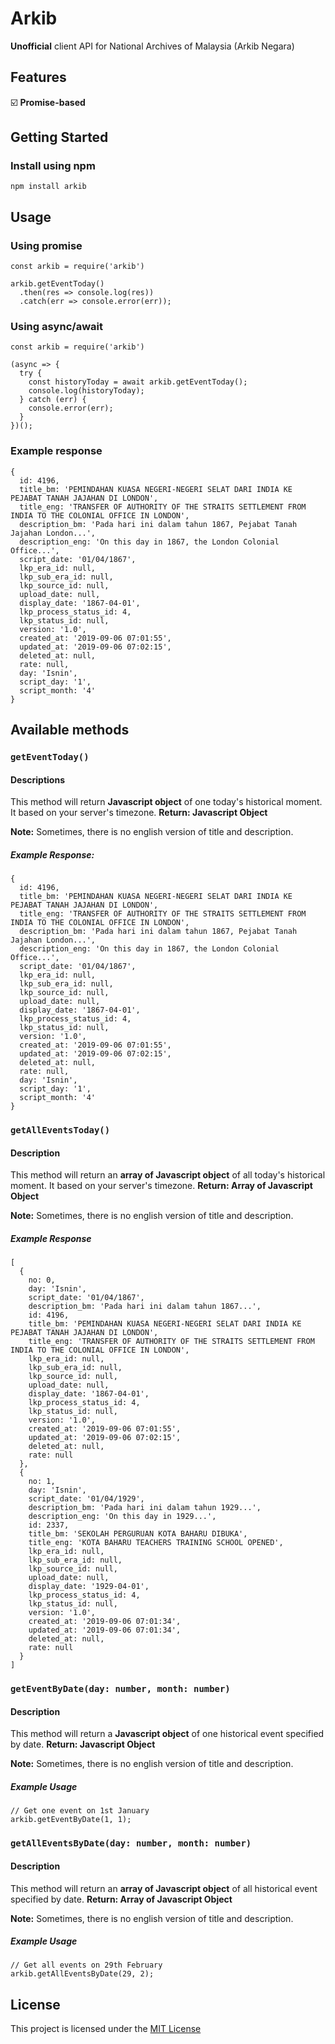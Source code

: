 # Arkib

**Unofficial** client API for National Archives of Malaysia (Arkib Negara)

## Features

☑️ **Promise-based**

## Getting Started

### Install using npm

```
npm install arkib
```

## Usage

### Using promise

```
const arkib = require('arkib')

arkib.getEventToday()
  .then(res => console.log(res))
  .catch(err => console.error(err));
```

### Using async/await

```
const arkib = require('arkib')

(async => {
  try {
    const historyToday = await arkib.getEventToday();
    console.log(historyToday);
  } catch (err) {
    console.error(err);
  }
})();
```

### Example response

```
{
  id: 4196,
  title_bm: 'PEMINDAHAN KUASA NEGERI-NEGERI SELAT DARI INDIA KE PEJABAT TANAH JAJAHAN DI LONDON',
  title_eng: 'TRANSFER OF AUTHORITY OF THE STRAITS SETTLEMENT FROM INDIA TO THE COLONIAL OFFICE IN LONDON',
  description_bm: 'Pada hari ini dalam tahun 1867, Pejabat Tanah Jajahan London...',
  description_eng: 'On this day in 1867, the London Colonial Office...',
  script_date: '01/04/1867',
  lkp_era_id: null,
  lkp_sub_era_id: null,
  lkp_source_id: null,
  upload_date: null,
  display_date: '1867-04-01',
  lkp_process_status_id: 4,
  lkp_status_id: null,
  version: '1.0',
  created_at: '2019-09-06 07:01:55',
  updated_at: '2019-09-06 07:02:15',
  deleted_at: null,
  rate: null,
  day: 'Isnin',
  script_day: '1',
  script_month: '4'
}
```

## Available methods

### `getEventToday()`
#### Descriptions
This method will return **Javascript object** of one today's historical moment. It based on your server's timezone.
**Return: Javascript Object**

**Note:** Sometimes, there is no english version of title and description.

##### Example Response:
```
{
  id: 4196,
  title_bm: 'PEMINDAHAN KUASA NEGERI-NEGERI SELAT DARI INDIA KE PEJABAT TANAH JAJAHAN DI LONDON',
  title_eng: 'TRANSFER OF AUTHORITY OF THE STRAITS SETTLEMENT FROM INDIA TO THE COLONIAL OFFICE IN LONDON',
  description_bm: 'Pada hari ini dalam tahun 1867, Pejabat Tanah Jajahan London...',
  description_eng: 'On this day in 1867, the London Colonial Office...',
  script_date: '01/04/1867',
  lkp_era_id: null,
  lkp_sub_era_id: null,
  lkp_source_id: null,
  upload_date: null,
  display_date: '1867-04-01',
  lkp_process_status_id: 4,
  lkp_status_id: null,
  version: '1.0',
  created_at: '2019-09-06 07:01:55',
  updated_at: '2019-09-06 07:02:15',
  deleted_at: null,
  rate: null,
  day: 'Isnin',
  script_day: '1',
  script_month: '4'
}
```

### `getAllEventsToday()`
#### Description
This method will return an **array of Javascript object** of all today's historical moment. It based on your server's timezone.
**Return: Array of Javascript Object**

**Note:** Sometimes, there is no english version of title and description.

##### Example Response

```
[
  {
    no: 0,
    day: 'Isnin',
    script_date: '01/04/1867',
    description_bm: 'Pada hari ini dalam tahun 1867...',        
    id: 4196,
    title_bm: 'PEMINDAHAN KUASA NEGERI-NEGERI SELAT DARI INDIA KE PEJABAT TANAH JAJAHAN DI LONDON',
    title_eng: 'TRANSFER OF AUTHORITY OF THE STRAITS SETTLEMENT FROM INDIA TO THE COLONIAL OFFICE IN LONDON',
    lkp_era_id: null,
    lkp_sub_era_id: null,
    lkp_source_id: null,
    upload_date: null,
    display_date: '1867-04-01',
    lkp_process_status_id: 4,
    lkp_status_id: null,
    version: '1.0',
    created_at: '2019-09-06 07:01:55',
    updated_at: '2019-09-06 07:02:15',
    deleted_at: null,
    rate: null
  },
  {
    no: 1,
    day: 'Isnin',
    script_date: '01/04/1929',
    description_bm: 'Pada hari ini dalam tahun 1929...',
    description_eng: 'On this day in 1929...',
    id: 2337,
    title_bm: 'SEKOLAH PERGURUAN KOTA BAHARU DIBUKA',
    title_eng: 'KOTA BAHARU TEACHERS TRAINING SCHOOL OPENED',
    lkp_era_id: null,
    lkp_sub_era_id: null,
    lkp_source_id: null,
    upload_date: null,
    display_date: '1929-04-01',
    lkp_process_status_id: 4,
    lkp_status_id: null,
    version: '1.0',
    created_at: '2019-09-06 07:01:34',
    updated_at: '2019-09-06 07:01:34',
    deleted_at: null,
    rate: null
  }
]
```

### `getEventByDate(day: number, month: number)`
#### Description
This method will return a **Javascript object** of one historical event specified by date.
**Return: Javascript Object**

**Note:** Sometimes, there is no english version of title and description.

##### Example Usage

```
// Get one event on 1st January
arkib.getEventByDate(1, 1);
```

### `getAllEventsByDate(day: number, month: number)`
#### Description
This method will return an **array of Javascript object** of all historical event specified by date.
**Return: Array of Javascript Object**

**Note:** Sometimes, there is no english version of title and description.

##### Example Usage

```
// Get all events on 29th February
arkib.getAllEventsByDate(29, 2);
```

## License

This project is licensed under the [MIT License](https://github.com/ADIBzTER/arkib/blob/master/LICENSE)